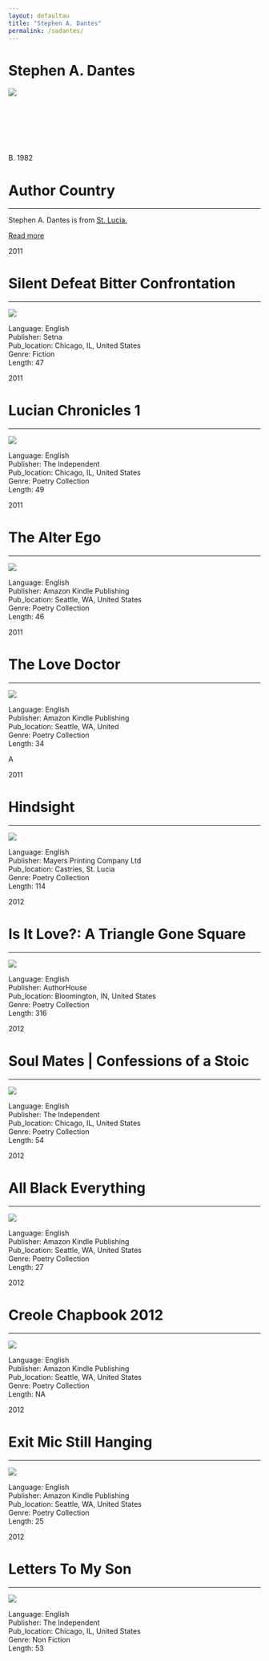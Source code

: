 ```yaml
---
layout: defaultau
title: "Stephen A. Dantes"
permalink: /sadantes/
---
```

<!-- partial:index.partial.html -->
<div class="content">
    <h1>Stephen A. Dantes</h1>
    <div class="quote">
        <div><img src="https://thevoiceslu.com/wp-content/uploads/2017/05/Stephen-Dantes.jpg" class="logo"></div>
    </div>
    <div class="timeline">
        <div style="padding-bottom:100px;"></div>
        <div class="block">
            <div class="date right"><p class="right"> B. 1982 </p></div>
            <div class="dot"></div>
            <div class="left first">
            <div class="author_country">
                <h1>Author Country</h1><hr>
            <div class="aclocation"><p> Stephen A. Dantes is from <a href="{{ site.baseurl }}/16">St. Lucia.</a></p></div>
              <div class="acreadmore">  <a href="https://en.wikipedia.org/wiki/Stephen_Dantes" target="_blank">Read more</a></div>
            </div>
            </div>
        </div>
        <div class="block">
            <div class="date left"><p class="left">2011</p></div>
            <div class="dot"></div>
            <div class="right hide">
                <h1>Silent Defeat Bitter Confrontation</h1><hr>
                <p><img src="https://i.gr-assets.com/images/S/compressed.photo.goodreads.com/books/1518911699l/38608401._SX318_.jpg"></p>
                <p>
                Language: English <br/>
                Publisher: Setna<br/>
                Pub_location: Chicago, IL, United States<br/>
                Genre: Fiction <br/>
                Length: 47 <br/>
                </p>
            </div>
        </div>
        <div class="block">
            <div class="date right"><p class="right">2011</p></div>
            <div class="dot"></div>
            <div class="left hide">
                <h1>Lucian Chronicles 1</h1><hr>
                <p><img src="https://m.media-amazon.com/images/I/51BNtvCw-1L.jpg"></p>
                <p>
                Language: English <br/>
                Publisher: The Independent <br/>
                Pub_location: Chicago, IL, United States <br/>
                Genre: Poetry Collection <br/>
                Length: 49 <br/>
                </p>
            </div>
        </div>
        <div class="block">
            <div class="date left"><p class="left">2011</p></div>
            <div class="dot"></div>
            <div class="right hide">
                <h1>The Alter Ego</h1><hr>
                <p><img src="https://m.media-amazon.com/images/I/41tiBRrDSeL._SY346_.jpg"></p>
                <p>
                Language: English <br/>
                Publisher: Amazon Kindle Publishing <br/>
                Pub_location: Seattle, WA, United States <br/>
                Genre: Poetry Collection <br/>
                Length: 46 <br/>
                </p>
            </div>
        </div>
        <div class="block">
            <div class="date right"><p class="right">2011</p></div>
            <div class="dot"></div>
            <div class="left hide">
                <h1>The Love Doctor</h1><hr>
                <p><img src="https://m.media-amazon.com/images/I/51SUf7hZHHL.jpg"></p>
                <p>
                Language: English <br/>
                Publisher: Amazon Kindle Publishing <br/>
                Pub_location: Seattle, WA, United  <br/>
                Genre: Poetry Collection <br/>
                Length: 34 <br/>
                </p>
            </div>
        </div>
        <div class="block">A
            <div class="date left"><p class="left">2011</p></div>
            <div class="dot"></div>
            <div class="right hide">
                <h1>Hindsight</h1><hr>
                <p><img src="https://m.media-amazon.com/images/I/51ZuJJZgvEL.jpg"></p>
                <p>
                Language: English <br/>
                Publisher: Mayers Printing Company Ltd <br/>
                Pub_location: Castries, St. Lucia <br/>
                Genre: Poetry Collection <br/>
                Length: 114 <br/>
                </p>
            </div>
        </div>
        <div class="block">
            <div class="date right"><p class="right">2012</p></div>
            <div class="dot"></div>
            <div class="left hide">
                <h1>Is It Love?: A Triangle Gone Square</h1><hr>
                <p><img src="https://images-na.ssl-images-amazon.com/images/I/51nRFEdfCnL._SY291_BO1,204,203,200_QL40_FMwebp_.jpg"></p>
                <p>
                Language: English <br/>
                Publisher: AuthorHouse <br/>
                Pub_location: Bloomington, IN, United States <br/>
                Genre: Poetry Collection <br/>
                Length: 316 <br/>
                </p>
            </div>
        </div>
        </div>
        <div class="block">
            <div class="date left"><p class="left">2012</p></div>
            <div class="dot"></div>
            <div class="right hide">
                <h1>Soul Mates | Confessions of a Stoic </h1><hr>
                <p><img src="https://m.media-amazon.com/images/I/41GYH3HEGIL._SY346_.jpg"></p>
                <p>
                Language: English <br/>
                Publisher: The Independent <br/>
                Pub_location: Chicago, IL, United States <br/>
                Genre: Poetry Collection <br/>
                Length: 54 <br/>
                </p>
            </div>
        </div>
        <div class="block">
            <div class="date right"><p class="right">2012</p></div>
            <div class="dot"></div>
            <div class="left hide">
                <h1>All Black Everything</h1><hr>
                <p><img src="https://m.media-amazon.com/images/I/31ktOzzbdtL._SY346_.jpg"></p>
                <p>
                Language: English <br/>
                Publisher: Amazon Kindle Publishing <br/>
                Pub_location: Seattle, WA, United States <br/>
                Genre: Poetry Collection <br/>
                Length: 27 <br/>
                </p>
            </div>
        </div>
        <div class="block">
            <div class="date left"><p class="left">2012</p></div>
            <div class="dot"></div>
            <div class="right hide">
                <h1>Creole Chapbook 2012</h1><hr>
                <p><img src="https://i.gr-assets.com/images/S/compressed.photo.goodreads.com/books/1598196860l/55079839._SY475_.jpg"></p>
                <p>
                Language: English <br/>
                Publisher: Amazon Kindle Publishing <br/>
                Pub_location: Seattle, WA, United States <br/>
                Genre: Poetry Collection <br/>
                Length: NA <br/>
                </p>
            </div>
        </div>
        <div class="block">
            <div class="date right"><p class="right">2012</p></div>
            <div class="dot"></div>
            <div class="left hide">
                <h1>Exit Mic Still Hanging </h1><hr>
                <p><img src="https://m.media-amazon.com/images/I/51skUilQhEL._SY346_.jpg"></p>
                <p>
                Language: English <br/>
                Publisher: Amazon Kindle Publishing <br/>
                Pub_location: Seattle, WA, United States <br/>
                Genre: Poetry Collection <br/>
                Length: 25 <br/>
                </p>
            </div>
        </div>
        <div class="block">
            <div class="date left"><p class="left">2012</p></div>
            <div class="dot"></div>
            <div class="right hide">
                <h1>Letters To My Son</h1><hr>
                <p><img src="https://images-na.ssl-images-amazon.com/images/I/51MED4ZM3AL._SX218_BO1,204,203,200_QL40_FMwebp_.jpg"></p>
                <p>
                Language: English <br/>
                Publisher: The Independent <br/>
                Pub_location: Chicago, IL, United States <br/>
                Genre: Non Fiction <br/>
                Length: 53 <br/>
                </p>
            </div>
        </div>
 <!-- partial -->
<script src='https://cdnjs.cloudflare.com/ajax/libs/jquery/3.1.1/jquery.min.js'></script><script  src="{{ site.baseurl }}/assets/js/authorscript.js"></script>
